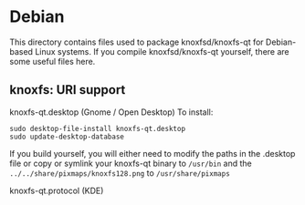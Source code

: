 
Debian
====================
This directory contains files used to package knoxfsd/knoxfs-qt
for Debian-based Linux systems. If you compile knoxfsd/knoxfs-qt yourself, there are some useful files here.

## knoxfs: URI support ##


knoxfs-qt.desktop  (Gnome / Open Desktop)
To install:

	sudo desktop-file-install knoxfs-qt.desktop
	sudo update-desktop-database

If you build yourself, you will either need to modify the paths in
the .desktop file or copy or symlink your knoxfs-qt binary to `/usr/bin`
and the `../../share/pixmaps/knoxfs128.png` to `/usr/share/pixmaps`

knoxfs-qt.protocol (KDE)

